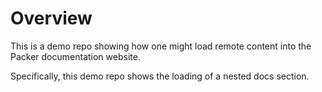 # Overview

This is a demo repo showing how one might load remote content into the Packer documentation website.

Specifically, this demo repo shows the loading of a nested docs section.

